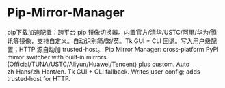# Pip-Mirror-Manager
pip下载加速配置：跨平台 pip 镜像切换器。内置官方/清华/USTC/阿里/华为/腾讯等镜像，支持自定义。自动识别简/繁/英。Tk GUI + CLI 回退。写入用户级配置；HTTP 源自动加 trusted-host。  Pip Mirror Manager: cross‑platform PyPI mirror switcher with built‑in mirrors (Official/TUNA/USTC/Aliyun/Huawei/Tencent) plus custom. Auto zh‑Hans/zh‑Hant/en. Tk GUI + CLI fallback. Writes user config; adds trusted‑host for HTTP.
